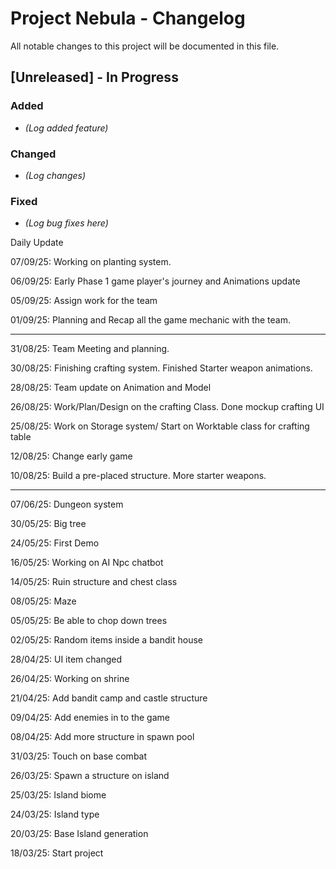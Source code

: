 # Project Nebula - Changelog

All notable changes to this project will be documented in this file.

## [Unreleased] - In Progress

### Added
- *(Log added feature)*

### Changed
- *(Log changes)*

### Fixed
- *(Log bug fixes here)*


Daily Update

07/09/25: Working on planting system.

06/09/25: Early Phase 1 game player's journey and Animations update

05/09/25: Assign work for the team

01/09/25: Planning and Recap all the game mechanic with the team.

---

31/08/25: Team Meeting and planning.

30/08/25: Finishing crafting system. Finished Starter weapon animations. 

28/08/25: Team update on Animation and Model

26/08/25: Work/Plan/Design on the crafting Class. Done mockup crafting UI

25/08/25: Work on Storage system/ Start on Worktable class for crafting table

12/08/25: Change early game

10/08/25: Build a pre-placed structure. More starter weapons.

---

07/06/25: Dungeon system

30/05/25: Big tree

24/05/25: First Demo

16/05/25: Working on AI Npc chatbot

14/05/25: Ruin structure and chest class

08/05/25: Maze

05/05/25: Be able to chop down trees

02/05/25: Random items inside a bandit house

28/04/25: UI item changed

26/04/25: Working on shrine

21/04/25: Add bandit camp and castle structure

09/04/25: Add enemies in to the game

08/04/25: Add more structure in spawn pool

31/03/25: Touch on base combat

26/03/25: Spawn a structure on island

25/03/25: Island biome

24/03/25: Island type

20/03/25: Base Island generation

18/03/25: Start project 
